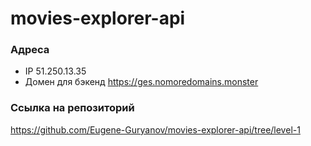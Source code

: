 # movies-explorer-api

### Адреса
- IP 51.250.13.35
- Домен для бэкенд https://ges.nomoredomains.monster

### Ссылка на репозиторий
https://github.com/Eugene-Guryanov/movies-explorer-api/tree/level-1